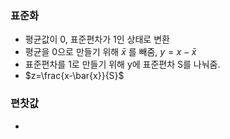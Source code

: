 ### 표준화
- 평균값이 0, 표준편차가 1인 상태로 변환
- 평균을 0으로 만들기 위해 $\bar{x}$ 를 빼줌, $y=x-\bar{x}$
- 표준편차를 1로 만들기 위해 y에 표준편차 S를 나눠줌.
- $z=\frac{x-\bar{x}}{S}$


### 편찻값
- 
